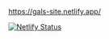 https://gals-site.netlify.app/


[![Netlify Status](https://api.netlify.com/api/v1/badges/384d18b4-7878-42ae-83ec-9b2eb01d5379/deploy-status)](https://app.netlify.com/sites/gals-site/deploys)
